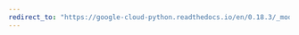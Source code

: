 ```yaml
---
redirect_to: "https://google-cloud-python.readthedocs.io/en/0.18.3/_modules/gcloud/bigquery/connection.html"
---
```

